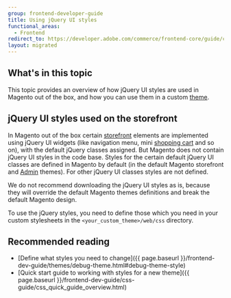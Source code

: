 ```yaml
---
group: frontend-developer-guide
title: Using jQuery UI styles
functional_areas:
  - Frontend
redirect_to: https://developer.adobe.com/commerce/frontend-core/guide/css/jquery/
layout: migrated
---
```


## What's in this topic

This topic provides an overview of how jQuery UI styles are used in Magento out of the box, and how you can use them in a custom [theme](https://glossary.magento.com/theme).

## jQuery UI styles used on the storefront

In Magento out of the box certain [storefront](https://glossary.magento.com/storefront) elements are implemented using jQuery UI widgets (like navigation menu, mini [shopping cart](https://glossary.magento.com/shopping-cart) and so on), with the default jQuery classes assigned. But Magento does not contain jQuery UI styles in the code base. Styles for the certain default jQuery UI classes are defined in Magento by default (in the default Magento storefront and [Admin](https://glossary.magento.com/admin) themes). For other jQuery UI classes styles are not defined.

We do not recommend downloading the jQuery UI styles as is, because they will override the default Magento themes definitions and break the default Magento design.

To use the jQuery styles, you need to define those which you need in your custom stylesheets in the `<your_custom_theme>/web/css` directory.

## Recommended reading

-  [Define what styles you need to change]({{ page.baseurl }}/frontend-dev-guide/themes/debug-theme.html#debug-theme-style)
-  [Quick start guide to working with styles for a new theme]({{ page.baseurl }}/frontend-dev-guide/css-guide/css_quick_guide_overview.html)
